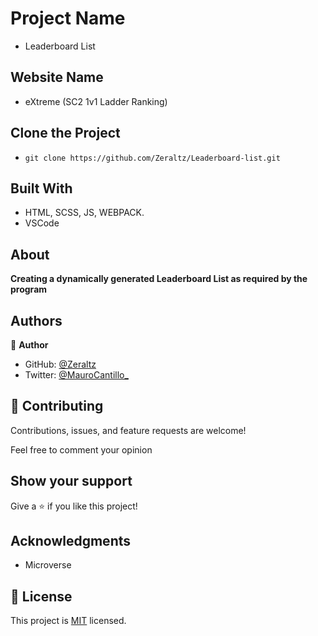 # Project Name

- Leaderboard List

## Website Name

- eXtreme (SC2 1v1 Ladder Ranking)

## Clone the Project

- `git clone https://github.com/Zeraltz/Leaderboard-list.git`

## Built With

- HTML, SCSS, JS, WEBPACK.
- VSCode

## About

**Creating a dynamically generated Leaderboard List as required by the program**

## Authors

👤 **Author**

- GitHub: [@Zeraltz](https://github.com/Zeraltz)
- Twitter: [@MauroCantillo\_](https://twitter.com/MauroCantillo_)

## 🤝 Contributing

Contributions, issues, and feature requests are welcome!

Feel free to comment your opinion

## Show your support

Give a ⭐️ if you like this project!

## Acknowledgments

- Microverse

## 📝 License

This project is [MIT](/LICENSE) licensed.
